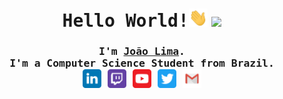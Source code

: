 <h1 align="center">
	<samp>Hello World!</samp><img src="https://github.com/JoaoVLima/JoaoVLima/blob/master/assets/Hi.gif" width="30px"> <img src="https://github.com/JoaoVLima/JoaoVLima/blob/master/assets/Earth.gif" width="30px">
</h1>
<samp>
	<h3 align="center">
		I'm <b><a rel="nofollow noopener noreferrer" target="_blank" href="http://joaolima.tech">João Lima</a></b>.
		<br>
		I'm a Computer Science Student from Brazil.
		<br>
		<a href="https://www.linkedin.com/in/celujoaolima/" target="_blank"><img align="center" alt="LinkedIn" width="30px" src="https://github.com/JoaoVLima/JoaoVLima/blob/master/assets/linkedin-tile.svg"/></a>
		<a href="https://www.twitch.tv/limacode" target="_blank"><img align="center" alt="Twitch" width="30px" src="https://github.com/JoaoVLima/JoaoVLima/blob/master/assets/twitch-tile.svg"/></a>
		<a href="https://www.youtube.com/channel/UC-X2JGoH2c8T-87RnC5t5UA" target="_blank"><img align="center" alt="Youtube" width="30px" src="https://github.com/JoaoVLima/JoaoVLima/blob/master/assets/youtube-tile.svg"/></a>
		<a href="https://twitter.com/code_lima" target="_blank"><img align="center" alt="Twitter" width="30px" src="https://github.com/JoaoVLima/JoaoVLima/blob/master/assets/twitter-tile.svg"/></a>
		<a href="mailto:celu.joaolima@gmail.com" target="_blank"><img align="center" alt="Gmail" width="30px" src="https://github.com/JoaoVLima/JoaoVLima/blob/master/assets/gmail-tile.svg"/></a>
	</h3>
</samp>
